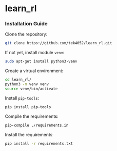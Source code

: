 # learn_rl

### Installation Guide

Clone the repository:

```sh
git clone https://github.com/tek4052/learn_rl.git
```

If not yet, install module `venv`:

```sh
sudo apt-get install python3-venv
```

Create a virtual environment:

```sh
cd learn_rl/
python3 -m venv venv
source venv/bin/activate
```

Install `pip-tools`:

```sh
pip install pip-tools
```

Compile the requirements:

```sh
pip-compile ./requirements.in
```

Install the requirements:

```sh
pip install -r requirements.txt
```
